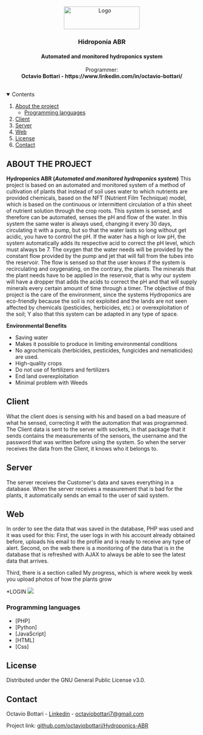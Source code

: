


<!-- PROJECT LOGO -->
<br/>
<p align="center">
  <a href="https://github.com/octaviobottari/Hydroponics-ABR">
    <img src="https://i.imgur.com/FX6p4Nv.png" alt="Logo" width="200" height="60">
  </a>

  <h3 align="center">Hidroponía ABR </h3>
  <h4 align="center">Automated and monitored hydroponics system</h4>

  <p align="center">
    Programmer:
    <br />
     <strong>Octavio Bottari - https://www.linkedin.com/in/octavio-bottari/</strong>
    <br />
    <br />
  </p>
</p>


<!-- TABLE OF CONTENTS -->
<details open="open">
  <summary>Contents</summary>
  <ol>
    <li>
      <a href="#sobre-el-proyecto">About the project</a>
      <ul>
        <li><a href="#Programming languages">Programming languages</a></li>
      </ul>
    </li>
    <li>
      <a href="#client">Client</a>
      </li>
      <li>
      <a href="#server">Server</a>
      </li>
      <li>
      <a href="#web">Web</a>
      </li>
    <!-- <li>
      <a href="#getting-started">Getting Started</a>
      <ul>
        <li><a href="#prerequisites">Prerequisites</a></li>
        <li><a href="#installation">Installation</a></li>
      </ul>
    </li> -->
    <li><a href="#licencia">License</a></li>
    <li><a href="#contacto">Contact</a></li>
    <!-- <li><a href="#agradecimientos">Agradecimientos</a></li> -->
  </ol>
</details>



<!-- ABOUT THE PROJECT -->
## ABOUT THE PROJECT

**Hydroponics ABR (*Automated and monitored hydroponics system*)** This project is based on an automated and monitored system of a method of
cultivation of plants that instead of soil uses water to which nutrients are provided
chemicals, based on the NFT (Nutrient Film Technique) model, which is based on the
continuous or intermittent circulation of a thin sheet of nutrient solution through the
crop roots.
This system is sensed, and therefore can be automated, senses the pH and flow
of the water. In this system the same water is always used, changing it every 30 days,
circulating it with a pump, but so that the water lasts so long without
get acidic, you have to control the pH. If the water has a high or low pH, the system automatically adds its respective acid to correct the pH level, which must always be 7. The oxygen that the water needs will be provided by the constant flow provided by the
pump and jet that will fall from the tubes into the reservoir. The flow is sensed so that the user knows if the system is recirculating and oxygenating, on the contrary, the
plants. The minerals that the plant needs have to be applied in the reservoir, that is why our system will have a dropper that adds the acids to correct the pH and that will supply minerals every certain amount of time through a timer.
The objective of this project is the care of the environment, since the systems
Hydroponics are eco-friendly because the soil is not exploited and the lands are not seen
affected by chemicals (pesticides, herbicides, etc.) or overexploitation of the soil; Y
also that this system can be adapted in any type of space.


**Environmental Benefits**
* Saving water
* Makes it possible to produce in limiting environmental conditions
* No agrochemicals (herbicides, pesticides, fungicides and nematicides) are used.
* High-quality crops
* Do not use of fertilizers and fertilizers
* End land overexploitation
* Minimal problem with Weeds


## Client
What the client does is sensing with his and based on a bad measure of what he sensed, correcting it with the automation that was programmed. The Client data is sent to the server with sockets, in that package that it sends contains the measurements of the sensors, the username and the password that was written before using the system. So when the server receives the data from the Client, it knows who it belongs to.

## Server
The server receives the Customer's data and saves everything in a database.
When the server receives a measurement that is bad for the plants, it automatically sends an email to the user of said system.

## Web
In order to see the data that was saved in the database, PHP was used and it was used for this:
First, the user logs in with his account already obtained before, uploads his email to the profile and is ready to receive any type of alert.
Second, on the web there is a monitoring of the data that is in the database that is refreshed with AJAX to always be able to see the latest data that arrives.

Third, there is a section called My progress, which is where week by week you upload photos of how the plants grow

*LOGIN
<img src="https://imgur.com/1Dqfqwr">


### Programming languages


* [PHP]
* [Python]
* [JavaScript]
* [HTML]
* [Css]



<!-- GETTING STARTED -->
<!-- ## Getting Started
This is an example of how you may give instructions on setting up your project locally.
To get a local copy up and running follow these simple example steps.
### Prerequisites
This is an example of how to list things you need to use the software and how to install them.
* npm
  ```sh
  npm install npm@latest -g
  ```
### Installation
1. Get a free API Key at [https://example.com](https://example.com)
2. Clone the repo
   ```sh
   git clone https://github.com/your_username_/Project-Name.git
   ```
3. Install NPM packages
   ```sh
   npm install
   ```
4. Enter your API in `config.js`
   ```JS
   const API_KEY = 'ENTER YOUR API';
   ``` -->
<!-- LICENSE -->
## License

Distributed under the GNU General Public License v3.0.

<!-- CONTACTO -->
## Contact

Octavio Bottari - [Linkedin](https://www.linkedin.com/in/octavio-bottari/) - octaviobottari7@gmail.com

Project link: [github.com/octaviobottari/Hydroponics-ABR](https://github.com/octaviobottari/Hydroponics-ABR)



<!-- ACKNOWLEDGEMENTS -->
<!-- ## Acknowledgements
* [GitHub Emoji Cheat Sheet](https://www.webpagefx.com/tools/emoji-cheat-sheet)
* [Img Shields](https://shields.io)
* [Choose an Open Source License](https://choosealicense.com)
* [GitHub Pages](https://pages.github.com)
* [Animate.css](https://daneden.github.io/animate.css)
* [Loaders.css](https://connoratherton.com/loaders)
* [Slick Carousel](https://kenwheeler.github.io/slick)
* [Smooth Scroll](https://github.com/cferdinandi/smooth-scroll)
* [Sticky Kit](http://leafo.net/sticky-kit)
* [JVectorMap](http://jvectormap.com)
* [Font Awesome](https://fontawesome.com)
 -->




<!-- MARKDOWN LINKS & IMAGES -->
<!-- https://www.markdownguide.org/basic-syntax/#reference-style-links -->
[contributors-shield]: https://img.shields.io/github/contributors/othneildrew/Best-README-Template.svg?style=for-the-badge
[contributors-url]: https://github.com/othneildrew/Best-README-Template/graphs/contributors
[forks-shield]: https://img.shields.io/github/forks/othneildrew/Best-README-Template.svg?style=for-the-badge
[forks-url]: https://github.com/othneildrew/Best-README-Template/network/members
[stars-shield]: https://img.shields.io/github/stars/othneildrew/Best-README-Template.svg?style=for-the-badge
[stars-url]: https://github.com/othneildrew/Best-README-Template/stargazers
[issues-shield]: https://img.shields.io/github/issues/othneildrew/Best-README-Template.svg?style=for-the-badge
[issues-url]: https://github.com/othneildrew/Best-README-Template/issues
[license-shield]: https://img.shields.io/github/license/othneildrew/Best-README-Template.svg?style=for-the-badge
[license-url]: https://github.com/othneildrew/Best-README-Template/blob/master/LICENSE.txt
[linkedin-shield]: https://img.shields.io/badge/-LinkedIn-black.svg?style=for-the-badge&logo=linkedin&colorB=555
[linkedin-url]: https://linkedin.com/in/othneildrew
